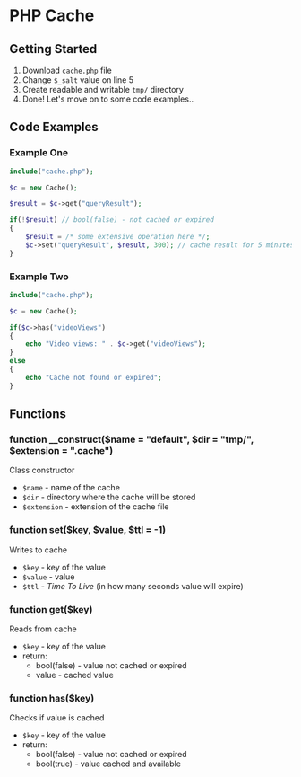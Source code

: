 # PHP Cache
## Getting Started

1. Download `cache.php` file
2. Change `$_salt` value on line 5 
3. Create readable and writable `tmp/` directory
4. Done! Let's move on to some code examples..

## Code Examples
### Example One
```php
include("cache.php");

$c = new Cache();

$result = $c->get("queryResult");

if(!$result) // bool(false) - not cached or expired
{
    $result = /* some extensive operation here */;
    $c->set("queryResult", $result, 300); // cache result for 5 minutes (300 seconds)
}
```

### Example Two
```php
include("cache.php");

$c = new Cache();

if($c->has("videoViews")
{
    echo "Video views: " . $c->get("videoViews");
}
else
{
    echo "Cache not found or expired";
}
```

## Functions
### function __construct($name = "default", $dir = "tmp/", $extension = ".cache")
Class constructor
* `$name` - name of the cache
* `$dir` - directory where the cache will be stored
* `$extension` - extension of the cache file

### function set($key, $value, $ttl = -1)
Writes to cache
* `$key` - key of the value
* `$value` - value
* `$ttl` - *Time To Live* (in how many seconds value will expire)

### function get($key)
Reads from cache
* `$key` - key of the value
* return:
  * bool(false) - value not cached or expired
  * value - cached value

### function has($key)
Checks if value is cached
* `$key` - key of the value
* return:
  * bool(false) - value not cached or expired
  * bool(true) - value cached and available

